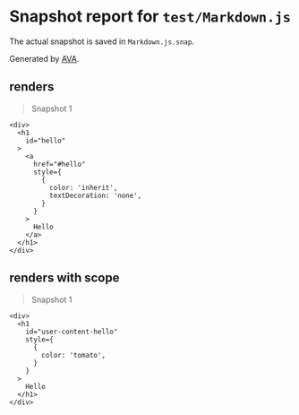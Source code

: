 # Snapshot report for `test/Markdown.js`

The actual snapshot is saved in `Markdown.js.snap`.

Generated by [AVA](https://ava.li).

## renders

> Snapshot 1

    <div>
      <h1
        id="hello"
      >
        <a
          href="#hello"
          style={
            {
              color: 'inherit',
              textDecoration: 'none',
            }
          }
        >
          Hello
        </a>
      </h1>
    </div>

## renders with scope

> Snapshot 1

    <div>
      <h1
        id="user-content-hello"
        style={
          {
            color: 'tomato',
          }
        }
      >
        Hello
      </h1>
    </div>

